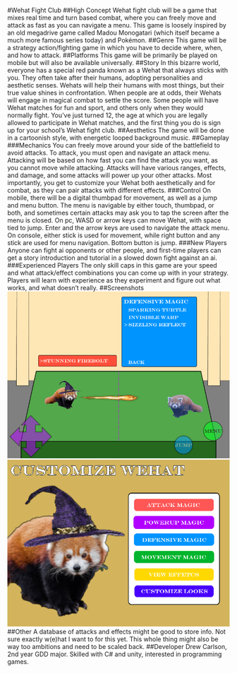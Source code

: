 #Wehat Fight Club
##High Concept
Wehat fight club will be a game that mixes real time and turn based combat, where you can freely move and attack as fast as you can navigate a menu. This game is loosely inspired by an old megadrive game called Madou Monogatari (which itself became a much more famous series today) and Pokémon.
##Genre
This game will be a strategy action/fighting game in which you have to decide where, when, and how to attack.
##Platforms
This game will be primarily be played on mobile but will also be available universally.
##Story
In this bizarre world, everyone has a special red panda known as a Wehat that always sticks with you. They often take after their humans, adopting personalities and aesthetic senses. Wehats will help their humans with most things, but their true value shines in confrontation. When people are at odds, their Wehats will engage in magical combat to settle the score. Some people will have Wehat matches for fun and sport, and others only when they would normally fight. You’ve just turned 12, the age at which you are legally allowed to participate in Wehat matches, and the first thing you do is sign up for your school’s Wehat fight club.
##Aesthetics
The game will be done in a cartoonish style, with energetic looped background music.
##Gameplay
###Mechanics
You can freely move around your side of the battlefield to avoid attacks. To attack, you must open and navigate an attack menu. Attacking will be based on how fast you can find the attack you want, as you cannot move while attacking. Attacks will have various ranges, effects, and damage, and some attacks will power up your other attacks. Most importantly, you get to customize your Wehat both aesthetically and for combat, as they can pair attacks with different effects.
###Control
On mobile, there will be a digital thumbpad for movement, as well as a jump and menu button. The menu is navigable by either touch, thumbpad, or both, and sometimes certain attacks may ask you to tap the screen after the menu is closed. On pc, WASD or arrow keys can move Wehat, with space tied to jump. Enter and the arrow keys are used to navigate the attack menu. On console, either stick is used for movement, while right button and any stick are used for menu navigation. Bottom button is jump.
###New Players
Anyone can fight ai opponents or other people, and first-time players can get a story introduction and tutorial in a slowed down fight against an ai.
###Experienced Players
The only skill caps in this game are your speed and what attack/effect combinations you can come up with in your strategy. Players will learn with experience as they experiment and figure out what works, and what doesn’t really.
##Screenshots
![A Wehat fight](/media/demofight.png)
![Customize Wehat](/media/customize.png)
##Other
A database of attacks and effects might be good to store info. Not sure exactly w(e)hat I want to for this yet. This whole thing might also be way too ambitions and need to be scaled back.
##Developer
Drew Carlson, 2nd year GDD major. Skilled with C# and unity, interested in programming games.

